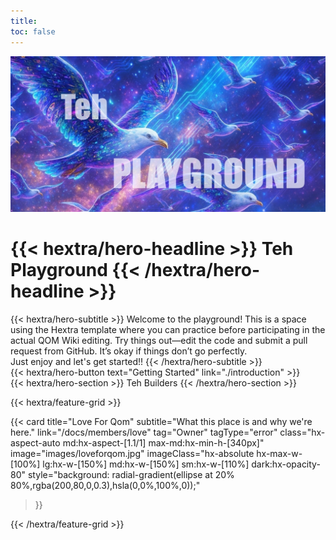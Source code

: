```yaml
---
title: 
toc: false
---
```


![image](./images/playground.JPG)
<div class="hx-mb-6">
  <h1>
    {{< hextra/hero-headline >}}
    Teh Playground
    {{< /hextra/hero-headline >}}
  </h1>
</div>

<div class="hx-mb-12">
  {{< hextra/hero-subtitle >}}
  Welcome to the playground! This is a space using the Hextra template where you can practice before participating in the actual QOM Wiki editing. Try things out—edit the code and submit a pull request from GitHub. It’s okay if things don’t go perfectly. &nbsp;<br class="sm:hx-block hx-hidden" />
  Just enjoy and let's get started!!
  {{< /hextra/hero-subtitle >}}
</div>

<div class="hx-mb-6">
  {{< hextra/hero-button text="Getting Started" link="./introduction" >}}
</div>

<div class="hx-mt-6 hx-mb-6">
  {{< hextra/hero-section >}}
    Teh Builders
  {{< /hextra/hero-section >}}
</div>

{{< hextra/feature-grid >}}

  {{< card
    title="Love For Qom"
    subtitle="What this place is and why we're here."
    link="/docs/members/love"
    tag="Owner"
    tagType="error"
    class="hx-aspect-auto md:hx-aspect-[1.1/1] max-md:hx-min-h-[340px]"
    image="images/loveforqom.jpg"
    imageClass="hx-absolute hx-max-w-[100%] lg:hx-w-[150%] md:hx-w-[150%] sm:hx-w-[110%] dark:hx-opacity-80"
    style="background: radial-gradient(ellipse at 20% 80%,rgba(200,80,0,0.3),hsla(0,0%,100%,0));"
  >}}

  <!-- add your card below -->


{{< /hextra/feature-grid >}}
